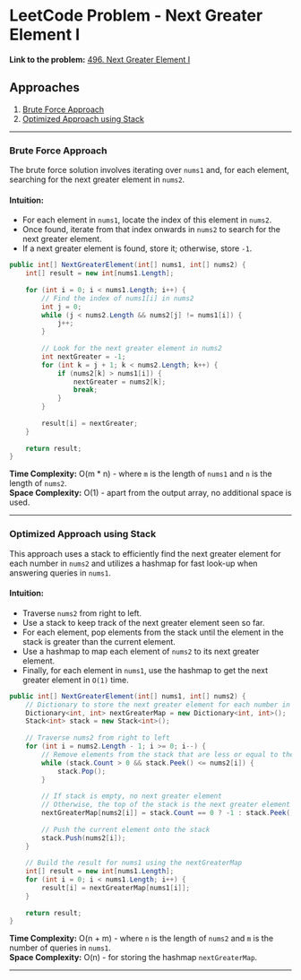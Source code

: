 # LeetCode Problem - Next Greater Element I

**Link to the problem:** [496. Next Greater Element I](https://leetcode.com/problems/next-greater-element-i/)

## Approaches
1. [Brute Force Approach](#brute-force-approach)
2. [Optimized Approach using Stack](#optimized-approach-using-stack)

---

### Brute Force Approach

The brute force solution involves iterating over `nums1` and, for each element, searching for the next greater element in `nums2`.

#### Intuition:
- For each element in `nums1`, locate the index of this element in `nums2`.
- Once found, iterate from that index onwards in `nums2` to search for the next greater element.
- If a next greater element is found, store it; otherwise, store `-1`.

```csharp
public int[] NextGreaterElement(int[] nums1, int[] nums2) {
    int[] result = new int[nums1.Length];
    
    for (int i = 0; i < nums1.Length; i++) {
        // Find the index of nums1[i] in nums2
        int j = 0;
        while (j < nums2.Length && nums2[j] != nums1[i]) {
            j++;
        }
        
        // Look for the next greater element in nums2
        int nextGreater = -1;
        for (int k = j + 1; k < nums2.Length; k++) {
            if (nums2[k] > nums1[i]) {
                nextGreater = nums2[k];
                break;
            }
        }
        
        result[i] = nextGreater;
    }
    
    return result;
}
```

**Time Complexity:** O(m * n) - where `m` is the length of `nums1` and `n` is the length of `nums2`.  
**Space Complexity:** O(1) - apart from the output array, no additional space is used.

---

### Optimized Approach using Stack

This approach uses a stack to efficiently find the next greater element for each number in `nums2` and utilizes a hashmap for fast look-up when answering queries in `nums1`.

#### Intuition:
- Traverse `nums2` from right to left.
- Use a stack to keep track of the next greater element seen so far.
- For each element, pop elements from the stack until the element in the stack is greater than the current element.
- Use a hashmap to map each element of `nums2` to its next greater element.
- Finally, for each element in `nums1`, use the hashmap to get the next greater element in `O(1)` time.

```csharp
public int[] NextGreaterElement(int[] nums1, int[] nums2) {
    // Dictionary to store the next greater element for each number in nums2
    Dictionary<int, int> nextGreaterMap = new Dictionary<int, int>();
    Stack<int> stack = new Stack<int>();
    
    // Traverse nums2 from right to left
    for (int i = nums2.Length - 1; i >= 0; i--) {
        // Remove elements from the stack that are less or equal to the current element
        while (stack.Count > 0 && stack.Peek() <= nums2[i]) {
            stack.Pop();
        }
        
        // If stack is empty, no next greater element
        // Otherwise, the top of the stack is the next greater element
        nextGreaterMap[nums2[i]] = stack.Count == 0 ? -1 : stack.Peek();
        
        // Push the current element onto the stack
        stack.Push(nums2[i]);
    }
    
    // Build the result for nums1 using the nextGreaterMap
    int[] result = new int[nums1.Length];
    for (int i = 0; i < nums1.Length; i++) {
        result[i] = nextGreaterMap[nums1[i]];
    }
    
    return result;
}
```

**Time Complexity:** O(n + m) - where `n` is the length of `nums2` and `m` is the number of queries in `nums1`.  
**Space Complexity:** O(n) - for storing the hashmap `nextGreaterMap`.

---

